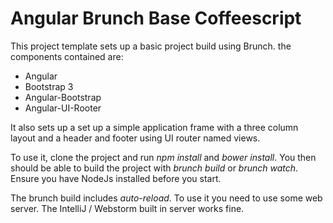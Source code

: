 Angular Brunch Base Coffeescript
=====

This project template sets up a basic project build using Brunch. the components contained are:

* Angular
* Bootstrap 3
* Angular-Bootstrap
* Angular-UI-Rooter

It also sets up a set up a simple application frame with a three column layout and a header and footer using UI router named views.

To use it, clone the project and run *npm install* and *bower install*. You then should be able to build the project with *brunch build* or *brunch watch*. Ensure you have NodeJs installed before you start.

The brunch build includes *auto-reload*. To use it you need to use some web server. The IntelliJ / Webstorm built in server works fine.


